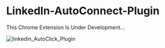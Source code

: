 # LinkedIn-AutoConnect-Plugin


This Chrome Extension Is Under Development...



![linkedin_AutoClick_Plugin](https://user-images.githubusercontent.com/53406891/142378143-d709b829-09ec-4f4d-86ac-45072b76f8dd.png)
